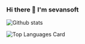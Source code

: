 ### Hi there 👋 I'm sevansoft

![Github stats](https://github-readme-stats-sigma-five.vercel.app/api?username=sevansoft&theme=highcontrast&show_icons=true&count_private=true)

![Top Languages Card](https://github-readme-stats-sigma-five.vercel.app/api/top-langs/?username=sevansoft)
<!--
**sevansoft/sevansoft** is a ✨ _special_ ✨ repository because its `README.md` (this file) appears on your GitHub profile.

Here are some ideas to get you started:

- 🔭 I’m currently working on ...
- 🌱 I’m currently learning ...
- 👯 I’m looking to collaborate on ...
- 🤔 I’m looking for help with ...
- 💬 Ask me about ...
- 📫 How to reach me: ...
- 😄 Pronouns: ...
- ⚡ Fun fact: ...
-->
